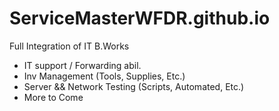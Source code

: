 # ServiceMasterWFDR.github.io
Full Integration of IT B.Works

- IT support / Forwarding abil.
- Inv Management (Tools, Supplies, Etc.)
- Server && Network Testing (Scripts, Automated, Etc.)
- More to Come
